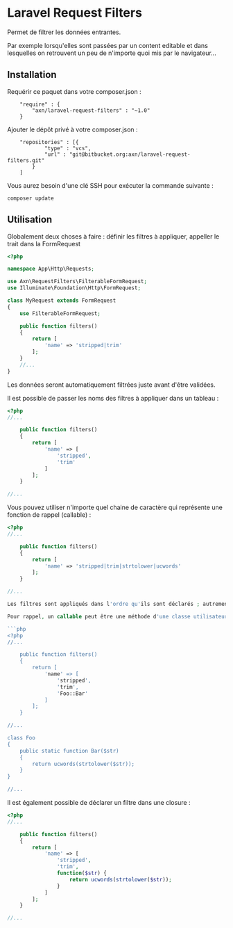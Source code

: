 # Laravel Request Filters

Permet de filtrer les données entrantes.

Par exemple lorsqu'elles sont passées par un content editable et dans lesquelles on retrouvent un peu de n'importe quoi mis par le navigateur...


## Installation

Requérir ce paquet dans votre composer.json :

```
    "require" : {
        "axn/laravel-request-filters" : "~1.0"
    }
```

Ajouter le dépôt privé à votre composer.json :

```
    "repositories" : [{
            "type" : "vcs",
            "url" : "git@bitbucket.org:axn/laravel-request-filters.git"
        }
    ]
```

Vous aurez besoin d'une clé SSH pour exécuter la commande suivante :

```
composer update
```


## Utilisation

Globalement deux choses à faire : définir les filtres à appliquer, appeller le trait dans la FormRequest

```php
<?php

namespace App\Http\Requests;

use Axn\RequestFilters\FilterableFormRequest;
use Illuminate\Foundation\Http\FormRequest;

class MyRequest extends FormRequest
{
    use FilterableFormRequest;

    public function filters()
    {
        return [
            'name' => 'stripped|trim'
        ];
    }
    //...
}

```

Les données seront automatiquement filtrées juste avant d'être validées.

Il est possible de passer les noms des filtres à appliquer dans un tableau :

```php
<?php
//...

    public function filters()
    {
        return [
            'name' => [
                'stripped',
                'trim'
            ]
        ];
    }

//...
```

Vous pouvez utiliser n'importe quel chaine de caractère qui représente une fonction de rappel (callable) :

```php
<?php
//...

    public function filters()
    {
        return [
            'name' => 'stripped|trim|strtolower|ucwords'
        ];
    }

//...

Les filtres sont appliqués dans l'ordre qu'ils sont déclarés ; autrement dit ci-dessus, "stripped" est appliqué, puis "trim", puis "strtolower" et enfin "ucwords".

Pour rappel, un callable peut être une méthode d'une classe utilisateur :

```php
<?php
//...

    public function filters()
    {
        return [
            'name' => [
                'stripped',
                'trim',
                'Foo::Bar'
            ]
        ];
    }

//...

class Foo
{
    public static function Bar($str)
    {
        return ucwords(strtolower($str));
    }
}

//...

```

Il est également possible de déclarer un filtre dans une closure :

```php
<?php
//...

    public function filters()
    {
        return [
            'name' => [
                'stripped',
                'trim',
                function($str) {
                    return ucwords(strtolower($str));
                }
            ]
        ];
    }

//...
```
